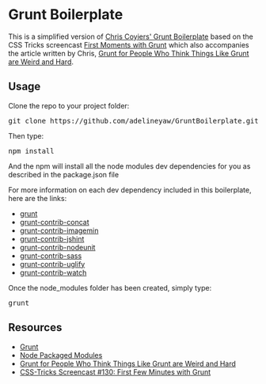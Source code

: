 Grunt Boilerplate
================

<p>This is a simplified version of <a href="https://github.com/chriscoyier/My-Grunt-Boilerplate">Chris Coyiers' Grunt Boilerplate</a> based on the CSS Tricks screencast <a href="http://css-tricks.com/video-screencasts/130-first-moments-grunt/">First Moments with Grunt</a> which also accompanies the article written by Chris, <a href="http://24ways.org/2013/grunt-is-not-weird-and-hard/">Grunt for People Who Think Things Like Grunt are Weird and Hard</a>.</p>

<h2>Usage</h2>

<p>Clone the repo to your project folder:</p>

<pre>git clone https://github.com/adelineyaw/GruntBoilerplate.git</pre>

<p>Then type:</p>

<pre>npm install</pre>

<p>And the npm will install all the node modules dev dependencies for you as described in the package.json file</p>

<p>For more information on each dev dependency included in this boilerplate, here are the links:</p>

<ul>
<li><a href="https://www.npmjs.org/package/grunt">grunt</a></li>
<li><a href="https://www.npmjs.org/package/grunt-contrib-concat">grunt-contrib-concat</a></li>
<li><a href="https://www.npmjs.org/package/grunt-contrib-imagemin">grunt-contrib-imagemin</a></li>
<li><a href="https://www.npmjs.org/package/grunt-contrib-jshint">grunt-contrib-jshint</a></li>
<li><a href="https://www.npmjs.org/package/grunt-contrib-nodeunit">grunt-contrib-nodeunit</a></li>
<li><a href="https://www.npmjs.org/package/grunt-contrib-sass">grunt-contrib-sass</a></li>
<li><a href="https://www.npmjs.org/package/grunt-contrib-uglify">grunt-contrib-uglify</a></li>
<li><a href="https://www.npmjs.org/package/grunt-contrib-watch">grunt-contrib-watch</a></li>
</ul>

<p>Once the node_modules folder has been created, simply type:</p><pre>grunt</pre>

<h2>Resources</h2>

<ul>
<li><a href="http://gruntjs.com/">Grunt</a></li>
<li><a href="https://www.npmjs.org/">Node Packaged Modules</li>
<li><a href="http://24ways.org/2013/grunt-is-not-weird-and-hard/">Grunt for People Who Think Things Like Grunt are Weird and Hard</a></li>
<li><a href="https://www.youtube.com/watch?v=Mr2VBRdRYak">CSS-Tricks Screencast #130: First Few Minutes with Grunt</a></li>
</ul>
